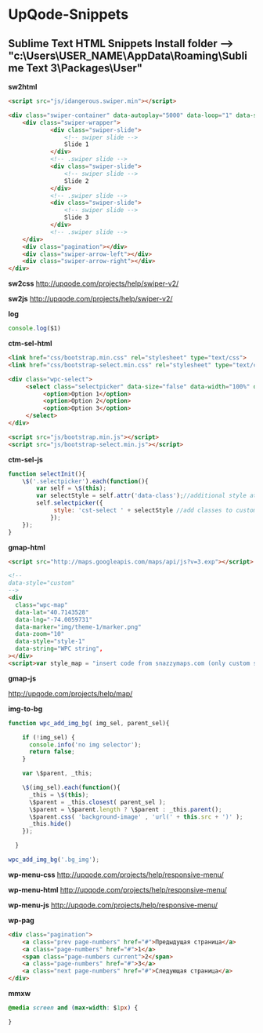 # UpQode-Snippets

Sublime Text HTML Snippets
Install folder --> "c:\Users\USER_NAME\AppData\Roaming\Sublime Text 3\Packages\User\"
---

__sw2html__

```html
<script src="js/idangerous.swiper.min"></script>

<div class="swiper-container" data-autoplay="5000" data-loop="1" data-speed="1000" data-slides-per-view="responsive" data-add-slides="1" data-xs-slides="1" data-sm-slides="1" data-md-slides="1" data-lg-slides="1">
    <div class="swiper-wrapper">
            <div class="swiper-slide">
                <!-- swiper slide -->
                Slide 1
            </div>
            <!-- .swiper slide -->
            <div class="swiper-slide">
                <!-- swiper slide -->
                Slide 2
            </div>
            <!-- .swiper slide -->
            <div class="swiper-slide">
                <!-- swiper slide -->
                Slide 3
            </div>
            <!-- .swiper slide -->
    </div>
    <div class="pagination"></div>
    <div class="swiper-arrow-left"></div>
    <div class="swiper-arrow-right"></div>
</div>
```

__sw2css__
http://upqode.com/projects/help/swiper-v2/

__sw2js__
http://upqode.com/projects/help/swiper-v2/

__log__

```js
console.log($1)
```

__ctm-sel-html__

```html
<link href="css/bootstrap.min.css" rel="stylesheet" type="text/css">
<link href="css/bootstrap-select.min.css" rel="stylesheet" type="text/css">

<div class="wpc-select">
     <select class="selectpicker" data-size="false" data-width="100%" data-class="select-1">
          <option>Option 1</option>
          <option>Option 2</option>
          <option>Option 3</option>
     </select>
</div>

<script src="js/bootstrap.min.js"></script>
<script src="js/bootstrap-select.min.js"></script>
```

__ctm-sel-js__

```js
function selectInit(){
	\$('.selectpicker').each(function(){
		var self = \$(this);
		var selectStyle = self.attr('data-class');//additional style attribute, not required
		self.selectpicker({
		     style: 'cst-select ' + selectStyle //add classes to customize select field
	        });
	});
}
```

__gmap-html__

```html
<script src="http://maps.googleapis.com/maps/api/js?v=3.exp"></script>

<!--
data-style="custom"
-->
<div
  class="wpc-map"
  data-lat="40.7143528"
  data-lng="-74.0059731"  
  data-marker="img/theme-1/marker.png"
  data-zoom="10"
  data-style="style-1"
  data-string="WPC string",
></div>
<script>var style_map = "insert code from snazzymaps.com (only custom style)"</script>
```

__gmap-js__

http://upqode.com/projects/help/map/

__img-to-bg__

```js
function wpc_add_img_bg( img_sel, parent_sel){

    if (!img_sel) {
      console.info('no img selector');
      return false;
    }

    var \$parent, _this;

    \$(img_sel).each(function(){
      _this = \$(this);
      \$parent = _this.closest( parent_sel );
      \$parent = \$parent.length ? \$parent : _this.parent();
      \$parent.css( 'background-image' , 'url(' + this.src + ')' );
      _this.hide()
    });

  }

wpc_add_img_bg('.bg_img');
```

__wp-menu-css__
http://upqode.com/projects/help/responsive-menu/

__wp-menu-html__
http://upqode.com/projects/help/responsive-menu/

__wp-menu-js__
http://upqode.com/projects/help/responsive-menu/

__wp-pag__
```html
<div class="pagination">
	<a class="prev page-numbers" href="#">Предыдущая страница</a>
	<a class="page-numbers" href="#">1</a>
	<span class="page-numbers current">2</span>
	<a class="page-numbers" href="#">3</a>
	<a class="next page-numbers" href="#">Следующая страница</a>
</div>
```

__mmxw__
```css
@media screen and (max-width: $1px) {

}
```

